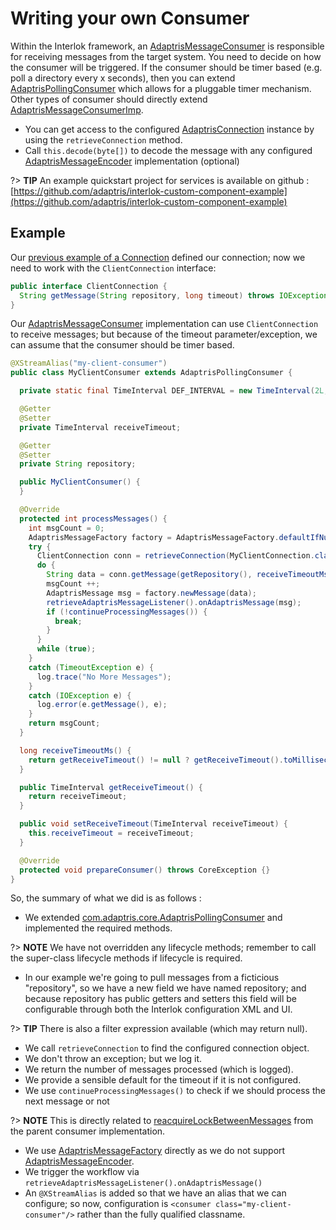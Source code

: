 # Writing your own Consumer

Within the Interlok framework, an [AdaptrisMessageConsumer][] is responsible for receiving messages from the target system. You need to decide on how the consumer will be triggered. If the consumer should be timer based (e.g. poll a directory every x seconds), then you can extend [AdaptrisPollingConsumer][] which allows for a pluggable timer mechanism. Other types of consumer should directly extend [AdaptrisMessageConsumerImp][].

- You can get access to the configured [AdaptrisConnection][] instance by using the `retrieveConnection` method.
- Call `this.decode(byte[])` to decode the message with any configured [AdaptrisMessageEncoder][] implementation (optional)

?> **TIP** An example quickstart project for services is available on github : [https://github.com/adaptris/interlok-custom-component-example](https://github.com/adaptris/interlok-custom-component-example)

## Example ##

Our [previous example of a Connection](/pages/developer/developer-connections) defined our connection; now we need to work with the `ClientConnection` interface:

```java
public interface ClientConnection {
  String getMessage(String repository, long timeout) throws IOException, TimeoutException;
}
```


Our [AdaptrisMessageConsumer][] implementation can use `ClientConnection` to receive messages; but because of the timeout parameter/exception, we can assume that the consumer should be timer based.


```java
@XStreamAlias("my-client-consumer")
public class MyClientConsumer extends AdaptrisPollingConsumer {

  private static final TimeInterval DEF_INTERVAL = new TimeInterval(2L, TimeUnit.SECONDS.name());

  @Getter
  @Setter
  private TimeInterval receiveTimeout;

  @Getter
  @Setter
  private String repository;

  public MyClientConsumer() {
  }

  @Override
  protected int processMessages() {
    int msgCount = 0;
    AdaptrisMessageFactory factory = AdaptrisMessageFactory.defaultIfNull(getMessageFactory());
    try {
      ClientConnection conn = retrieveConnection(MyClientConnection.class).createConnection();
      do {
        String data = conn.getMessage(getRepository(), receiveTimeoutMs());
        msgCount ++;
        AdaptrisMessage msg = factory.newMessage(data);
        retrieveAdaptrisMessageListener().onAdaptrisMessage(msg);
        if (!continueProcessingMessages()) {
          break;
        }
      }
      while (true);
    }
    catch (TimeoutException e) {
      log.trace("No More Messages");
    }
    catch (IOException e) {
      log.error(e.getMessage(), e);
    }
    return msgCount;
  }

  long receiveTimeoutMs() {
    return getReceiveTimeout() != null ? getReceiveTimeout().toMilliseconds() : DEF_INTERVAL.toMilliseconds();
  }

  public TimeInterval getReceiveTimeout() {
    return receiveTimeout;
  }

  public void setReceiveTimeout(TimeInterval receiveTimeout) {
    this.receiveTimeout = receiveTimeout;
  }

  @Override
  protected void prepareConsumer() throws CoreException {}
}
```

So, the summary of what we did is as follows :

- We extended [com.adaptris.core.AdaptrisPollingConsumer][AdaptrisPollingConsumer] and implemented the required methods.

?> **NOTE** We have not overridden any lifecycle methods; remember to call the super-class lifecycle methods if lifecycle is required.

- In our example we're going to pull messages from a ficticious "repository", so we have a new field we have named repository; and because repository has public getters and setters this field will be configurable through both the Interlok configuration XML and UI.

?> **TIP** There is also a filter expression available (which may return null).

- We call `retrieveConnection` to find the configured connection object.
- We don't throw an exception; but we log it.
- We return the number of messages processed (which is logged).
- We provide a sensible default for the timeout if it is not configured.
- We use `continueProcessingMessages()` to check if we should process the next message or not

?> **NOTE** This is directly related to [reacquireLockBetweenMessages][] from the parent consumer implementation.

- We use [AdaptrisMessageFactory][] directly as we do not support [AdaptrisMessageEncoder][].
- We trigger the workflow via `retrieveAdaptrisMessageListener().onAdaptrisMessage()`
- An `@XStreamAlias` is added so that we have an alias that we can configure; so now, configuration is `<consumer class="my-client-consumer"/>` rather than the fully qualified classname.



[AdaptrisMessageConsumer]: https://nexus.adaptris.net/nexus/content/sites/javadocs/com/adaptris/interlok-core/3.11-SNAPSHOT/com/adaptris/core/AdaptrisMessageConsumer.html
[AdaptrisMessageConsumerImp]: https://nexus.adaptris.net/nexus/content/sites/javadocs/com/adaptris/interlok-core/3.11-SNAPSHOT/com/adaptris/core/AdaptrisMessageConsumerImp.html
[AdaptrisPollingConsumer]: https://nexus.adaptris.net/nexus/content/sites/javadocs/com/adaptris/interlok-core/3.11-SNAPSHOT/com/adaptris/core/AdaptrisPollingConsumer.html
[AdaptrisConnection]: https://nexus.adaptris.net/nexus/content/sites/javadocs/com/adaptris/interlok-core/3.11-SNAPSHOT/com/adaptris/core/AdaptrisConnection.html
[AdaptrisConnectionImp]: https://nexus.adaptris.net/nexus/content/sites/javadocs/com/adaptris/interlok-core/3.11-SNAPSHOT/com/adaptris/core/AdaptrisConnectionImp.html
[AdaptrisMessageEncoder]: https://nexus.adaptris.net/nexus/content/sites/javadocs/com/adaptris/interlok-core/3.11-SNAPSHOT/com/adaptris/core/AdaptrisMessageEncoder.html
[AdaptrisMessageFactory]: https://nexus.adaptris.net/nexus/content/sites/javadocs/com/adaptris/interlok-core/3.11-SNAPSHOT/com/adaptris/core/AdaptrisMessageFactory.html
[reacquireLockBetweenMessages]: https://nexus.adaptris.net/nexus/content/sites/javadocs/com/adaptris/interlok-core/3.11-SNAPSHOT/com/adaptris/core/AdaptrisPollingConsumer.html#setReacquireLockBetweenMessages-java.lang.Boolean-
